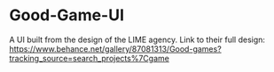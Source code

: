 # Good-Game-UI
A UI built from the design of the LIME agency. Link to their full design: https://www.behance.net/gallery/87081313/Good-games?tracking_source=search_projects%7Cgame
